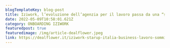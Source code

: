 ```yaml
---
blogTemplateKey: blog-post
title: Iziwork, l’evoluzione dell’agenzia per il lavoro passa da una “super app”
date: 2022-05-09T10:58:01.621Z
category: ONBOARDING IZIWORK
featuredpost: true
featuredimage: /img/article-dealflower.jpeg
link: https://dealflower.it/iziwork-starup-italia-business-lavoro-somministrazione-tecnologia/
---
```

